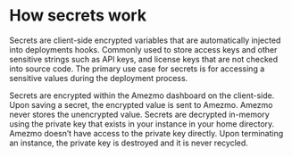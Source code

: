 # How secrets work

Secrets are client-side encrypted variables that are automatically injected into deployments hooks. Commonly used to
store access keys and other sensitive strings such as API keys, and license keys that are not checked into source code.
The primary use case for secrets is for accessing a sensitive values during the deployment process.

Secrets are encrypted within the Amezmo dashboard on the client-side. Upon saving a secret, the encrypted value is sent
to Amezmo. Amezmo never stores the unencrypted value. Secrets are decrypted in-memory using the private key that
exists in your instance in your home directory. Amezmo doesn’t have access to the private key directly.
Upon terminating an instance, the private key is destroyed and it is never recycled.
